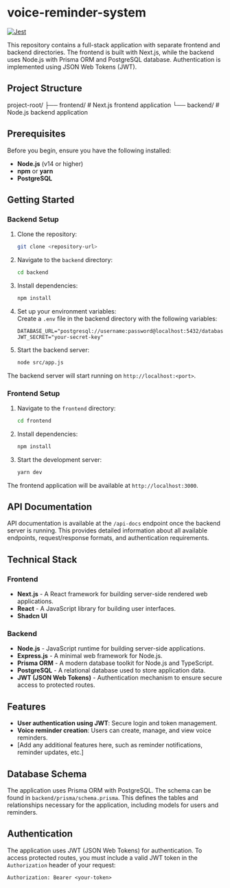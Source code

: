 # voice-reminder-system
[![Jest](https://img.shields.io/badge/tested%20with-jest-9749ff)](https://jestjs.io/)


This repository contains a full-stack application with separate frontend and backend directories. The frontend is built with Next.js, while the backend uses Node.js with Prisma ORM and PostgreSQL database. Authentication is implemented using JSON Web Tokens (JWT).

## Project Structure
project-root/ 
    ├── frontend/ # Next.js frontend application 
    └── backend/ # Node.js backend application



## Prerequisites

Before you begin, ensure you have the following installed:

- **Node.js** (v14 or higher)
- **npm** or **yarn**
- **PostgreSQL**

## Getting Started

### Backend Setup

1. Clone the repository:

    ```bash
    git clone <repository-url>
    ```

2. Navigate to the `backend` directory:

    ```bash
    cd backend
    ```

3. Install dependencies:

    ```bash
    npm install
    ```

4. Set up your environment variables:  
   Create a `.env` file in the backend directory with the following variables:

    ```plaintext
    DATABASE_URL="postgresql://username:password@localhost:5432/database_name"
    JWT_SECRET="your-secret-key"
    
    ```

5. Start the backend server:

    ```bash
    node src/app.js
    ```

The backend server will start running on `http://localhost:<port>`.

### Frontend Setup

1. Navigate to the `frontend` directory:

    ```bash
    cd frontend
    ```

2. Install dependencies:

    ```bash
    npm install
    ```

3. Start the development server:

    ```bash
    yarn dev
    ```

The frontend application will be available at `http://localhost:3000`.

## API Documentation

API documentation is available at the `/api-docs` endpoint once the backend server is running. This provides detailed information about all available endpoints, request/response formats, and authentication requirements.

## Technical Stack

### Frontend

- **Next.js** - A React framework for building server-side rendered web applications.
- **React** - A JavaScript library for building user interfaces.
- **Shadcn UI**

### Backend

- **Node.js** - JavaScript runtime for building server-side applications.
- **Express.js** - A minimal web framework for Node.js.
- **Prisma ORM** - A modern database toolkit for Node.js and TypeScript.
- **PostgreSQL** - A relational database used to store application data.
- **JWT (JSON Web Tokens)** - Authentication mechanism to ensure secure access to protected routes.

## Features

- **User authentication using JWT**: Secure login and token management.
- **Voice reminder creation**: Users can create, manage, and view voice reminders.
- [Add any additional features here, such as reminder notifications, reminder updates, etc.]

## Database Schema

The application uses Prisma ORM with PostgreSQL. The schema can be found in `backend/prisma/schema.prisma`. This defines the tables and relationships necessary for the application, including models for users and reminders.

## Authentication

The application uses JWT (JSON Web Tokens) for authentication. To access protected routes, you must include a valid JWT token in the `Authorization` header of your request:

```plaintext
Authorization: Bearer <your-token>
